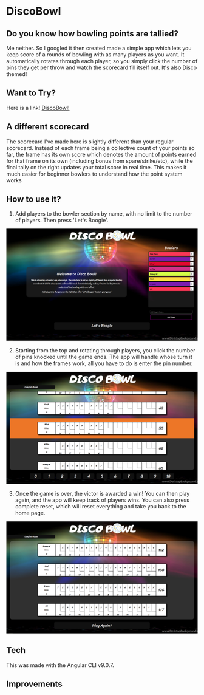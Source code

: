 # DiscoBowl

## Do you know how bowling points are tallied?

Me neither. So I googled it then created made a simple app which lets you keep score of a rounds of bowling with as many players as you want. It automatically rotates through each player, so you simply click the number of pins they get per throw and watch the scorecard fill itself out. It's also Disco themed!

## Want to Try?
Here is a link! [DiscoBowl!](https://discobowl.netlify.app/)

## A different scorecard

The scorecard I've made here is slightly different than your regular scorecard. Instead of each frame being a collective count of your points so far, the frame has its own score which denotes the amount of points earned for that frame on its own (including bonus from spare/strike/etc), while the final tally on the right updates your total score in real time. This makes it much easier for beginner bowlers to understand how the point system works

## How to use it?

1. Add players to the bowler section by name, with no limit to the number of players. Then press 'Let's Boogie'.

![](client/src/images/screencap1.png)

2. Starting from the top and rotating through players, you click the number of pins knocked until the game ends. The app will handle whose turn it is and how the frames work, all you have to do is enter the pin number.

![](client/src/images/screencap2.png)

3. Once the game is over, the victor is awarded a win! You can then play again, and the app will keep track of players wins. You can also press complete reset, which will reset everything and take you back to the home page.

![](client/src/images/screencap3.png)

## Tech

This was made with the Angular CLI v9.0.7.

## Improvements 

